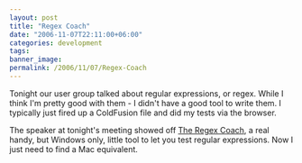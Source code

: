 ```yaml
---
layout: post
title: "Regex Coach"
date: "2006-11-07T22:11:00+06:00"
categories: development 
tags: 
banner_image: 
permalink: /2006/11/07/Regex-Coach
---
```


Tonight our user group talked about regular expressions, or regex. While I think I'm pretty good with them - I didn't have a good tool to write them. I typically just fired up a ColdFusion file and did my tests via the browser. 

The speaker at tonight's meeting showed off <a href="http://weitz.de/regex-coach/">The Regex Coach</a>, a real handy, but Windows only, little tool to let you test regular expressions. Now I just need to find a Mac equivalent.